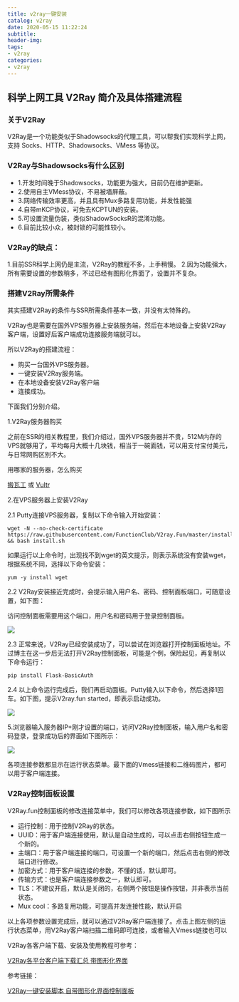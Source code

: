 ```yaml
---
title: v2ray一键安装
catalog: v2ray
date: 2020-05-15 11:22:24
subtitle:
header-img:
tags: 
- v2ray
categories:
- v2ray
---
```


## 科学上网工具 V2Ray 简介及具体搭建流程

### 关于V2Ray


V2Ray是一个功能类似于Shadowsocks的代理工具，可以帮我们实现科学上网，支持 Socks、HTTP、Shadowsocks、VMess 等协议。


### V2Ray与Shadowsocks有什么区别

* 1.开发时间晚于Shadowsocks，功能更为强大，目前仍在维护更新。
* 2.使用自主VMess协议，不易被墙屏蔽。
* 3.网络传输效率更高，并且具有Mux多路复用功能，并发性能强
* 4.自带mKCP协议，可免去KCPTUN的安装。
* 5.可设置流量伪装，类似ShadowSocksR的混淆功能。
* 6.目前比较小众，被封锁的可能性较小。

### V2Ray的缺点：

1.目前SSR科学上网仍是主流，V2Ray的教程不多，上手稍慢。
2.因为功能强大，所有需要设置的参数稍多，不过已经有图形化界面了，设置并不复杂。

### 搭建V2Ray所需条件


其实搭建V2Ray的条件与SSR所需条件基本一致，并没有太特殊的。

V2Ray也是需要在国外VPS服务器上安装服务端，然后在本地设备上安装V2Ray客户端，设置好后客户端成功连接服务端就可以。

所以V2Ray的搭建流程：

* 购买一台国外VPS服务器。
* 一键安装V2Ray服务端。
* 在本地设备安装V2Ray客户端
* 连接成功。

下面我们分别介绍。

1.V2Ray服务器购买

之前在SSR的相关教程里，我们介绍过，国外VPS服务器并不贵，512M内存的VPS就够用了，平均每月大概十几块钱，相当于一碗面钱，可以用支付宝付美元，与日常网购区别不大。

用哪家的服务器，怎么购买

[搬瓦工](https://bandwagonhost.com/aff.php?aff=19935) 或 [Vultr](https://www.vultr.com/?ref=7887711-4F) 

2.在VPS服务器上安装V2Ray

2.1 Putty连接VPS服务器，复制以下命令输入开始安装：

```
wget -N --no-check-certificate https://raw.githubusercontent.com/FunctionClub/V2ray.Fun/master/install.sh && bash install.sh
```

如果运行以上命令时，出现找不到wget的英文提示，则表示系统没有安装wget，根据系统不同，选择以下命令安装：

`yum -y install wget`

2.2 V2Ray安装接近完成时，会提示输入用户名、密码、控制面板端口，可随意设置，如下图：

访问控制面板需要用这个端口，用户名和密码用于登录控制面板。

![](https://ssr.tools/wp-content/uploads/2018-07-26_183309.jpg)

2.3 正常来说，V2Ray已经安装成功了，可以尝试在浏览器打开控制面板地址。不过博主在这一步后无法打开V2Ray控制面板，可能是个例，保险起见，再复制以下命令运行：

`pip install Flask-BasicAuth`

2.4 以上命令运行完成后，我们再启动面板。Putty输入以下命令，然后选择1回车。如下图，提示V2ray.fun started，即表示启动成功。

![](https://ssr.tools/wp-content/uploads/2018-07-26_183519.jpg)

5.浏览器输入服务器IP+刚才设置的端口，访问V2Ray控制面板，输入用户名和密码登录，登录成功后的界面如下图所示：

![](https://ssr.tools/wp-content/uploads/2018-07-26_194039.jpg)

各项连接参数都显示在运行状态菜单。最下面的Vmess链接和二维码图片，都可以用于客户端连接。

### V2Ray控制面板设置
V2Ray.fun控制面板的修改连接菜单中，我们可以修改各项连接参数，如下图所示


* 运行控制：用于控制V2Ray的状态。
* UUID：用于客户端连接使用，默认是自动生成的，可以点击右侧按钮生成一个新的。
* 主端口：用于客户端连接的端口，可设置一个新的端口，然后点击右侧的修改端口进行修改。
* 加密方式：用于客户端连接的参数，不懂的话，默认即可。
* 传输方式：也是客户端连接参数之一，默认即可。
* TLS：不建议开启，默认是关闭的，右侧两个按钮是操作按钮，并非表示当前状态。
* Mux cool：多路复用功能，可提高并发连接性能，默认开启


以上各项参数设置完成后，就可以通过V2Ray客户端连接了。点击上图左侧的运行状态菜单，用V2Ray客户端扫描二维码即可连接，或者输入Vmess链接也可以

V2Ray各客户端下载、安装及使用教程可参考：

[V2Ray各平台客户端下载汇总 带图形化界面](https://ssr.tools/314)

参考链接：

[V2Ray一键安装脚本 自带图形化界面控制面板](https://ssr.tools/269)
